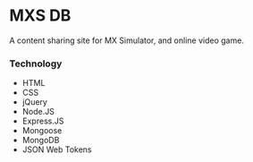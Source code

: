 # MXS DB

A content sharing site for MX Simulator, and online video game.

### Technology

* HTML
* CSS
* jQuery
* Node.JS
* Express.JS
* Mongoose
* MongoDB
* JSON Web Tokens
